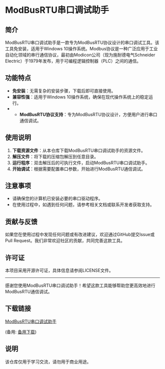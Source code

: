 # ModBusRTU串口调试助手

## 简介

ModBusRTU串口调试助手是一款专为ModBusRTU协议设计的串口调试工具。该工具免安装，适用于Windows 10操作系统。Modbus协议是一种广泛应用于工业自动化领域的串行通信协议，最初由Modicon公司（现为施耐德电气Schneider Electric）于1979年发布，用于可编程逻辑控制器（PLC）之间的通信。

## 功能特点

- **免安装**：无需复杂的安装步骤，下载后即可直接使用。
- **兼容性强**：适用于Windows 10操作系统，确保在现代操作系统上的稳定运行。
- - **ModBusRTU协议支持**：专为ModBusRTU协议设计，方便用户进行串口通信调试。

## 使用说明

1. **下载资源文件**：从本仓库下载ModBusRTU串口调试助手的资源文件。
2. **解压文件**：将下载的压缩包解压到任意目录。
3. **运行程序**：双击解压后的可执行文件，启动ModBusRTU串口调试助手。
4. **开始调试**：根据需要配置串口参数，开始进行ModBusRTU通信调试。

## 注意事项

- 请确保您的计算机已安装必要的串口驱动程序。
- 在使用过程中，如遇到任何问题，请参考相关文档或联系开发者获取支持。

## 贡献与反馈

如果您在使用过程中发现任何问题或有改进建议，欢迎通过GitHub提交Issue或Pull Request。我们非常欢迎社区的贡献，共同完善这款工具。

## 许可证

本项目采用开源许可证，具体信息请参阅LICENSE文件。

---

感谢您使用ModBusRTU串口调试助手！希望这款工具能够帮助您更高效地进行ModBusRTU通信调试。

## 下载链接
[ModBusRTU串口调试助手](https://pan.quark.cn/s/867665562049) 

(备用: [备用下载](https://pan.baidu.com/s/1CsKaGuVAFY9st3pKWNSuXA?pwd=1234))

## 说明

该仓库仅用于学习交流，请勿用于商业用途。
